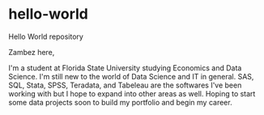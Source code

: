 # hello-world
Hello World repository 


Zambez here,

I'm a student at Florida State University studying Economics and Data Science. I'm still new to the world of Data Science and IT in general. SAS, SQL, Stata, SPSS, Teradata, and Tabeleau are the softwares I've been working with but I hope to expand into other areas as well. Hoping to start some data projects soon to build my portfolio and begin my career.
